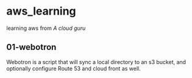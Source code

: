 # aws_learning 
learning aws from *A cloud guru*

## 01-webotron

Webotron is a script that will sync a local directory to an s3 bucket, and optionally configure Route 53 and cloud front as well.

